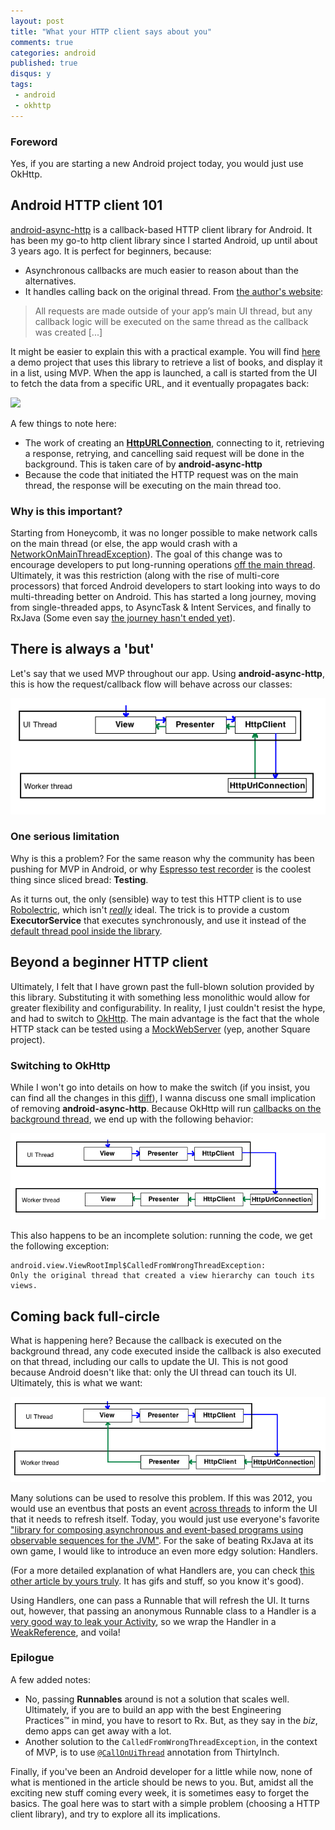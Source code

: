 ```yaml
---
layout: post
title: "What your HTTP client says about you"
comments: true
categories: android
published: true
disqus: y
tags:
 - android
 - okhttp
---
```


### Foreword

Yes, if you are starting a new Android project today, you would just use OkHttp. 

## Android HTTP client 101

[android-async-http](https://github.com/loopj/android-async-http) is a callback-based HTTP client library for Android. It has been my go-to http client library since I started Android, up until about 3 years ago. It is perfect for beginners, because:

- Asynchronous callbacks are much easier to reason about than the alternatives.
- It handles calling back on the original thread. From [the author's website](http://loopj.com/android-async-http/):

> All requests are made outside of your app’s main UI thread, but any callback logic will be executed on the same thread as the callback was created [...]

It might be easier to explain this with a practical example. You will find [here](https://github.com/anas-ambri/MosbyBooksSampleApp/tree/master) a demo project that uses this library to retrieve a list of books, and display it in a list, using MVP. When the app is launched, a call is started from the UI to fetch the data from a specific URL, and it eventually propagates back:

<div class="img-center"><img src="/images/NetworkingLibrary/call_propagation.png"/> </div>

A few things to note here:

- The work of creating an [**HttpURLConnection**](https://developer.android.com/reference/java/net/HttpURLConnection.html), connecting to it, retrieving a response, retrying, and cancelling said request will be done in the background. This is taken care of by **android-async-http**
- Because the code that initiated the HTTP request was on the main thread, the response will be executing on the main thread too.

### Why is this important?

Starting from Honeycomb, it was no longer possible to make network calls on the main thread (or else, the app would crash with a [NetworkOnMainThreadException](https://developer.android.com/reference/android/os/NetworkOnMainThreadException.html)). The goal of this change was to encourage developers to put long-running operations [off the main thread](http://android-developers.blogspot.ca/2010/12/new-gingerbread-api-strictmode.html). Ultimately, it was this restriction (along with the rise of multi-core processors) that forced Android developers to start looking into ways to do multi-threading better on Android. This has started a long journey, moving from single-threaded apps, to AsyncTask & Intent Services, and finally to RxJava (Some even say [the journey hasn't ended yet](http://www.reactive-streams.org/)).

## There is always a 'but'

Let's say that we used MVP throughout our app. Using **android-async-http**, this is how the request/callback flow will behave across our classes:

<div class="img-center"><img src="/images/NetworkingLibrary/diagram_async.png" class="three-quarters"/> </div>

### One serious limitation

Why is this a problem? For the same reason why the community has been pushing for MVP in Android, or why [Espresso test recorder](https://developer.android.com/studio/test/espresso-test-recorder.html) is the coolest thing since sliced bread: **Testing**.

As it turns out, the only (sensible) way to test this HTTP client is to use [Robolectric](https://gist.github.com/Axxiss/7143760), which isn't [*really*](https://www.reddit.com/r/androiddev/comments/6d0or6/what_are_the_immediate_disadvantages_of_using/dhywu7q) ideal. The trick is to provide a custom **ExecutorService** that executes synchronously, and use it instead of the [default thread pool inside the library](/android/a-good-implementation-example-of-android-handler-mechanism.html).
  
## Beyond a beginner HTTP client

Ultimately, I felt that I have grown past the full-blown solution provided by this library. Substituting it with something less monolithic would allow for greater flexibility and configurability. In reality, I just couldn't resist the hype, and had to switch to [OkHttp](https://github.com/square/okhttp/). The main advantage is the fact that the whole HTTP stack can be tested using a [MockWebServer](https://github.com/square/okhttp/tree/master/mockwebserver) (yep, another Square project).

### Switching to OkHttp

While I won't go into details on how to make the switch (if you insist, you can find all the changes in this [diff](https://github.com/anas-ambri/MosbyBooksSampleApp/compare/8136ad378708b04f76383791ed776e5f5ea00067...99981)), I wanna discuss one small implication of removing **android-async-http**. Because OkHttp will run [callbacks on the background thread](http://stackoverflow.com/questions/24246783/okhttp-response-callbacks-on-the-main-thread), we end up with the following behavior:

<div class="img-center"><img src="/images/NetworkingLibrary/diagram_okhttp.png"/></div>

This also happens to be an incomplete solution: running the code, we get the following exception:

```
android.view.ViewRootImpl$CalledFromWrongThreadException: 
Only the original thread that created a view hierarchy can touch its views.
```

## Coming back full-circle

What is happening here? Because the callback is executed on the background thread, any code executed inside the callback is also executed on that thread, including our calls to update the UI. This is not good because Android doesn't like that: only the UI thread can touch its UI. Ultimately, this is what we want:

<div class="img-center"><img src="/images/NetworkingLibrary/diagram_okhttp_improved.png"/></div>

Many solutions can be used to resolve this problem. If this was 2012, you would use an eventbus that posts an event [across threads](https://stackoverflow.com/questions/15431768/how-to-send-event-from-service-to-activity-with-otto-event-bus) to inform the UI that it needs to refresh itself. Today, you would just use everyone's favorite ["library for composing asynchronous and event-based programs using observable sequences for the JVM"](https://github.com/ReactiveX/RxJava). For the sake of beating RxJava at its own game, I would like to introduce an even more edgy solution: Handlers.

(For a more detailed explanation of what Handlers are, you can check [this other article by yours truly](http://anasambri.com/android/introduction-handler-android.html). It has gifs and stuff, so you know it's good).

Using Handlers, one can pass a Runnable that will refresh the UI. It turns out, however, that passing an anonymous Runnable class to a Handler is a [very good way to leak your Activity](https://techblog.badoo.com/blog/2014/08/28/android-handler-memory-leaks/), so we wrap the Handler in a [WeakReference](https://github.com/badoo/android-weak-handler), and voila!

### Epilogue

A few added notes:

- No, passing **Runnables** around is not a solution that scales well. Ultimately, if you are to build an app with the best Engineering Practices™ in mind, you have to resort to Rx. But, as they say in the *biz*, demo apps can get away with a lot.
- Another solution to the `CalledFromWrongThreadException`, in the context of MVP, is to use [`@CallOnUiThread`](https://github.com/grandcentrix/ThirtyInch/blob/master/thirtyinch/src/main/java/net/grandcentrix/thirtyinch/callonmainthread/CallOnMainThreadInvocationHandler.java#L76) annotation from ThirtyInch.

Finally, if you've been an Android developer for a little while now, none of what is mentioned in the article should be news to you. But, amidst all the exciting new stuff coming every week, it is sometimes easy to forget the basics. The goal here was to start with a simple problem (choosing a HTTP client library), and try to explore all its implications.

